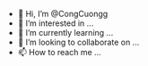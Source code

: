 - 👋 Hi, I’m @CongCuongg
- 👀 I’m interested in ...
- 🌱 I’m currently learning ...
- 💞️ I’m looking to collaborate on ...
- 📫 How to reach me ...

<!---
CongCuongg/CongCuongg is a ✨ special ✨ repository because its `README.md` (this file) appears on your GitHub profile.
You can click the Preview link to take a look at your changes.
--->
